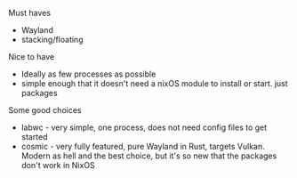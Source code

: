 Must haves
* Wayland
* stacking/floating

Nice to have
* Ideally as few processes as possible
* simple enough that it doesn't need a nixOS module to install or start. just packages

Some good choices
* labwc - very simple, one process, does not need config files to get started
* cosmic - very fully featured, pure Wayland in Rust, targets Vulkan. Modern as hell and the best choice, but it's so new that the packages don't work in NixOS

